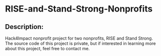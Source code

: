 # RISE-and-Stand-Strong-Nonprofits
Description:
-----------
Hack4Impact nonprofit project for two nonprofits, RISE and Stand Strong. The source code of this project is private, but if interested in learning more about this project, feel free to contact me.
